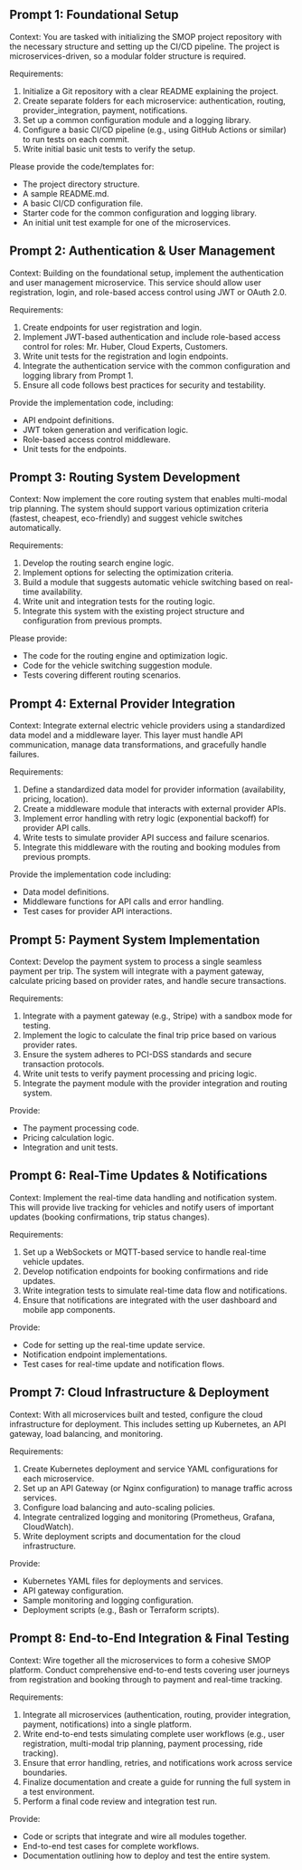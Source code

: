 Prompt 1: Foundational Setup
---------------------------------
Context:
You are tasked with initializing the SMOP project repository with the necessary structure and setting up the CI/CD pipeline. The project is microservices-driven, so a modular folder structure is required.

Requirements:
1. Initialize a Git repository with a clear README explaining the project.
2. Create separate folders for each microservice: authentication, routing, provider_integration, payment, notifications.
3. Set up a common configuration module and a logging library.
4. Configure a basic CI/CD pipeline (e.g., using GitHub Actions or similar) to run tests on each commit.
5. Write initial basic unit tests to verify the setup.

Please provide the code/templates for:
- The project directory structure.
- A sample README.md.
- A basic CI/CD configuration file.
- Starter code for the common configuration and logging library.
- An initial unit test example for one of the microservices.

Prompt 2: Authentication & User Management
--------------------------------------------
Context:
Building on the foundational setup, implement the authentication and user management microservice. This service should allow user registration, login, and role-based access control using JWT or OAuth 2.0.

Requirements:
1. Create endpoints for user registration and login.
2. Implement JWT-based authentication and include role-based access control for roles: Mr. Huber, Cloud Experts, Customers.
3. Write unit tests for the registration and login endpoints.
4. Integrate the authentication service with the common configuration and logging library from Prompt 1.
5. Ensure all code follows best practices for security and testability.

Provide the implementation code, including:
- API endpoint definitions.
- JWT token generation and verification logic.
- Role-based access control middleware.
- Unit tests for the endpoints.

Prompt 3: Routing System Development
---------------------------------------
Context:
Now implement the core routing system that enables multi-modal trip planning. The system should support various optimization criteria (fastest, cheapest, eco-friendly) and suggest vehicle switches automatically.

Requirements:
1. Develop the routing search engine logic.
2. Implement options for selecting the optimization criteria.
3. Build a module that suggests automatic vehicle switching based on real-time availability.
4. Write unit and integration tests for the routing logic.
5. Integrate this system with the existing project structure and configuration from previous prompts.

Please provide:
- The code for the routing engine and optimization logic.
- Code for the vehicle switching suggestion module.
- Tests covering different routing scenarios.

Prompt 4: External Provider Integration
------------------------------------------
Context:
Integrate external electric vehicle providers using a standardized data model and a middleware layer. This layer must handle API communication, manage data transformations, and gracefully handle failures.

Requirements:
1. Define a standardized data model for provider information (availability, pricing, location).
2. Create a middleware module that interacts with external provider APIs.
3. Implement error handling with retry logic (exponential backoff) for provider API calls.
4. Write tests to simulate provider API success and failure scenarios.
5. Integrate this middleware with the routing and booking modules from previous prompts.

Provide the implementation code including:
- Data model definitions.
- Middleware functions for API calls and error handling.
- Test cases for provider API interactions.

Prompt 5: Payment System Implementation
------------------------------------------
Context:
Develop the payment system to process a single seamless payment per trip. The system will integrate with a payment gateway, calculate pricing based on provider rates, and handle secure transactions.

Requirements:
1. Integrate with a payment gateway (e.g., Stripe) with a sandbox mode for testing.
2. Implement the logic to calculate the final trip price based on various provider rates.
3. Ensure the system adheres to PCI-DSS standards and secure transaction protocols.
4. Write unit tests to verify payment processing and pricing logic.
5. Integrate the payment module with the provider integration and routing system.

Provide:
- The payment processing code.
- Pricing calculation logic.
- Integration and unit tests.

Prompt 6: Real-Time Updates & Notifications
-----------------------------------------------
Context:
Implement the real-time data handling and notification system. This will provide live tracking for vehicles and notify users of important updates (booking confirmations, trip status changes).

Requirements:
1. Set up a WebSockets or MQTT-based service to handle real-time vehicle updates.
2. Develop notification endpoints for booking confirmations and ride updates.
3. Write integration tests to simulate real-time data flow and notifications.
4. Ensure that notifications are integrated with the user dashboard and mobile app components.

Provide:
- Code for setting up the real-time update service.
- Notification endpoint implementations.
- Test cases for real-time update and notification flows.

Prompt 7: Cloud Infrastructure & Deployment
-----------------------------------------------
Context:
With all microservices built and tested, configure the cloud infrastructure for deployment. This includes setting up Kubernetes, an API gateway, load balancing, and monitoring.

Requirements:
1. Create Kubernetes deployment and service YAML configurations for each microservice.
2. Set up an API Gateway (or Nginx configuration) to manage traffic across services.
3. Configure load balancing and auto-scaling policies.
4. Integrate centralized logging and monitoring (Prometheus, Grafana, CloudWatch).
5. Write deployment scripts and documentation for the cloud infrastructure.

Provide:
- Kubernetes YAML files for deployments and services.
- API gateway configuration.
- Sample monitoring and logging configuration.
- Deployment scripts (e.g., Bash or Terraform scripts).

Prompt 8: End-to-End Integration & Final Testing
---------------------------------------------------
Context:
Wire together all the microservices to form a cohesive SMOP platform. Conduct comprehensive end-to-end tests covering user journeys from registration and booking through to payment and real-time tracking.

Requirements:
1. Integrate all microservices (authentication, routing, provider integration, payment, notifications) into a single platform.
2. Write end-to-end tests simulating complete user workflows (e.g., user registration, multi-modal trip planning, payment processing, ride tracking).
3. Ensure that error handling, retries, and notifications work across service boundaries.
4. Finalize documentation and create a guide for running the full system in a test environment.
5. Perform a final code review and integration test run.

Provide:
- Code or scripts that integrate and wire all modules together.
- End-to-end test cases for complete workflows.
- Documentation outlining how to deploy and test the entire system.

